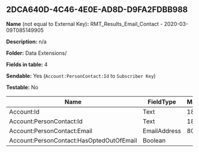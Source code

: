 ## 2DCA640D-4C46-4E0E-AD8D-D9FA2FDBB988

**Name** (not equal to External Key)**:** RMT_Results_Email_Contact - 2020-03-09T085149905

**Description:** n/a

**Folder:** Data Extensions/

**Fields in table:** 4

**Sendable:** Yes (`Account:PersonContact:Id` to `Subscriber Key`)

**Testable:** No

| Name | FieldType | MaxLength | IsPrimaryKey | IsNullable | DefaultValue |
| --- | --- | --- | --- | --- | --- |
| Account:Id | Text | 18 | - | - |  |
| Account:PersonContact:Id | Text | 18 | - | - |  |
| Account:PersonContact:Email | EmailAddress | 80 | - | + |  |
| Account:PersonContact:HasOptedOutOfEmail | Boolean |  | - | + | False |
